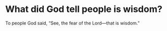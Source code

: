 # What did God tell people is wisdom?

To people God said, “See, the fear of the Lord—that is wisdom.”
